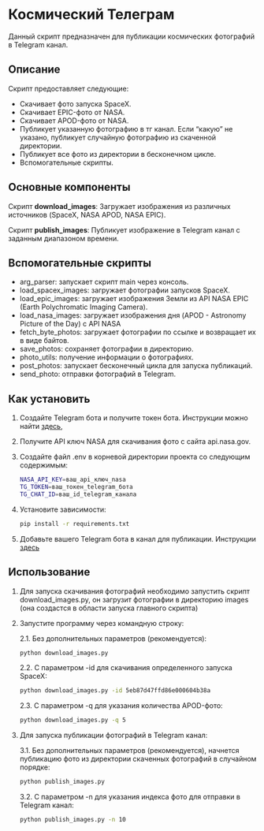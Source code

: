# Космический Телеграм
Данный скрипт предназначен для публикации космических фотографий в Telegram канал.

## Описание
Скрипт предоставляет следующие:
- Скачивает фото запуска SpaceX.
- Скачивает EPIC-фото от NASA.
- Скачивает APOD-фото от NASA.
- Публикует указанную фотографию в тг канал. Если “какую” не указано, публикует случайную фотографию из скаченной директории.
- Публикует все фото из директории в бесконечном цикле.
- Вспомогательные скрипты.

## Основные компоненты
Скрипт **download_images**: Загружает изображения из различных источников (SpaceX, NASA APOD, NASA EPIC).

Скрипт **publish_images**: Публикует изображение в Telegram канал с заданным диапазоном времени.

## Вспомогательные скрипты
- arg_parser: запускает скрипт main через консоль.
- load_spacex_images: загружает фотографии запусков SpaceX.
- load_epic_images: загружает изображения Земли из API NASA EPIC (Earth Polychromatic Imaging Camera).
- load_nasa_images: загружает изображения дня (APOD - Astronomy Picture of the Day) с API NASA
- fetch_byte_photos: загружает фотографии по ссылке и возвращает их в виде байтов.
- save_photos: сохраняет фотографии в директорию.
- photo_utils: получение информации о фотографиях.
- post_photos: запускает бесконечный цикла для запуска публикаций.
- send_photo: отправки фотографий в Telegram.


## Как установить
1. Создайте Telegram бота и получите токен бота. Инструкции можно найти [здесь](https://way23.ru/%D1%80%D0%B5%D0%B3%D0%B8%D1%81%D1%82%D1%80%D0%B0%D1%86%D0%B8%D1%8F-%D0%B1%D0%BE%D1%82%D0%B0-%D0%B2-telegram.html), 
2. Получите API ключ NASA для скачивания фото с сайта api.nasa.gov.
3. Создайте файл .env в корневой директории проекта со следующим содержимым:

    ```bash
    NASA_API_KEY=ваш_api_ключ_nasa
    TG_TOKEN=ваш_токен_telegram_бота
    TG_CHAT_ID=ваш_id_telegram_канала
    ```

4. Установите зависимости:

    ```bash
    pip install -r requirements.txt
    ```
    
5. Добавьте вашего Telegram бота в канал для публикации. Инструкции [здесь](https://smmplanner.com/blog/otlozhennyj-posting-v-telegram/)


## Использование
1. Для запуска скачивания фотографий необходимо запустить скрипт download_images.py, он загрузит фотографии в директорию images (она создастся в области запуска главного скрипта)
2. Запустите программу через командную строку:

    2.1. Без дополнительных параметров (рекомендуется):
    ```bash
    python download_images.py
    ```
    
    2.2. С параметром -id для скачивания определенного запуска SpaceX:
    ```bash
    python download_images.py -id 5eb87d47ffd86e000604b38a
    ```

    2.3. С параметром -q для указания количества APOD-фото:
    ```bash
    python download_images.py -q 5
    ```


3. Для запуска публикации фотографий в Telegram канал:

    3.1. Без дополнительных параметров (рекомендуется), начнется публикацию фото из директории скаченных фотографий в случайном порядке:
    ```bash
    python publish_images.py
    ```

    3.2. С параметром -n для указания индекса фото для отправки в Telegram канал:
    ```bash
    python publish_images.py -n 10
    ```
